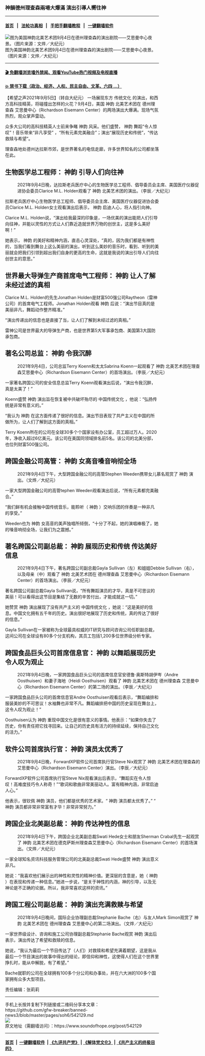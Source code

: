 ### 神韻德州理查森兩場大爆滿 演出引導人嚮往神
------------------------

#### [首页](https://github.com/gfw-breaker/banned-news3/blob/master/README.md) &nbsp;&nbsp;|&nbsp;&nbsp; [法轮功真相](https://github.com/begood0513/basic/blob/master/README.md)  &nbsp;&nbsp;|&nbsp;&nbsp; [手把手翻墙教程](https://github.com/gfw-breaker/guides/wiki)  &nbsp;&nbsp;|&nbsp;&nbsp; [一键翻墙软件](https://github.com/gfw-breaker/nogfw/blob/master/README.md)  



<div><img alt="图为美国神韵北美艺术团9月4日在德州理查森的演出剧院——艾思曼中心夜景。（图片来源：文烨／大纪元）" src="https://img.soundofhope.org/2021-09/21-9-6-1-1630888294003.jpg"/>
<br/><figcaption class="caption">
 图为美国神韵北美艺术团9月4日在德州理查森的演出剧院——艾思曼中心夜景。（图片来源：文烨／大纪元）
</figcaption></div><hr/>

#### [ 🎬  免翻墙浏览墙外禁闻、观看YouTube热门视频及电视直播](https://github.com/gfw-breaker/HelloWorld)

#### [ 💥  禁书下载（政治、经济、人权、民主自由、文革、六四 ...）](https://github.com/gfw-breaker/books/blob/master/README.md)

<div><div class="Content__Wrapper sc-1bvya0-0 grZQxZ">
 <p class="meta-top">
  <span class="meta">
   【希望之声2021年9月5日】（转自大纪元）
  </span>
  一场展现东方
  <ok href="/term/2000">
   传统文化
  </ok>
  的演出，和西方高科技精英，将碰撞出怎样的火花？9月4日，美国
  <ok href="/term/16755">
   神韵
  </ok>
  北美艺术团在
  <ok href="/term/604778">
   德州理查森
  </ok>
  艾思曼中心（Richardson Eisemann Center）的两场演出大爆满。现场气氛热烈，观众掌声雷动。
 </p>
 <p>
  众多大公司的高科技精英人士前来争睹
  <ok href="/term/16755">
   神韵
  </ok>
  风采。他们盛赞，
  <ok href="/term/16755">
   神韵
  </ok>
  舞蹈“令人惊叹”！音乐带来“非凡享受” ，“所有元素完美融合”；演出“展现历史和传统”，“传达救赎与希望”。
 </p>
 <p>
  理查森地处德州达拉斯市郊，是世界著名的电信走廊，许多世界知名的公司都坐落在此。
 </p>
 <h2>
  生物医学总工程师：
  <ok href="/term/16755">
   神韵
  </ok>
  引导人们向往神
 </h2>
 <figure aria-describedby="caption-attachment-13211827" class="wp-caption aligncenter" id="attachment_13211827" style="width:600px">
  <ok href="https://i.epochtimes.com/assets/uploads/2021/09/id13211827-2109050025531886.jpg" target="_blank">
   <img alt="" class="size-large wp-image-13211827" src="https://i.epochtimes.com/assets/uploads/2021/09/id13211827-2109050025531886-600x400.jpg" title=""/>
  </ok>
  <br/><figcaption class="wp-caption-text" id="caption-attachment-13211827">
   2021年9月4日晚，达拉斯老兵医疗中心的生物医学总工程师、倡导委员会主席、美国医疗仪器促进协会委员Clarice M.L. Holden观看了
   <ok href="/term/16755">
    神韵
   </ok>
   北美艺术团的演出。（李辰／大纪元）
  </figcaption>
 </figure>
 <p>
  拉斯老兵医疗中心生物医学总工程师、倡导委员会主席、美国医疗仪器促进协会委员Clarice M.L. Holden女士观看演出后表示，
  <ok href="/term/16755">
   神韵
  </ok>
  启迪人心，将人指引向神。
 </p>
 <p>
  Clarice M.L. Holden说，“演出给我最深的印象是，一场优美的演出能把人们引导向往神，并能以灵性的方式让人们靠近造就世界万物的创世主，这是多么美好啊！”
 </p>
 <p>
  她表示，
  <ok href="/term/16755">
   神韵
  </ok>
  的美好和精神内涵，直击心灵深处，“真的，因为我们都是有神性的，当我们看到舞台上这么美丽的演出，听到这么美妙的音乐时，看到、听到的美丽就会把我们引领到超出我们自身的更高的生命，这就是我说的演出引导人们向往创世主的意思。”
 </p>
 <h2>
  世界最大导弹生产商首席电气工程师：
  <ok href="/term/16755">
   神韵
  </ok>
  让人了解未经过滤的真相
 </h2>
 <p>
  Clarice M.L. Holden的先生Jonathan Holden是财富500强公司Raytheon（雷神公司）的首席电气工程师。Jonathan Holden观看
  <ok href="/term/16755">
   神韵
  </ok>
  后说：“演出节目真的是美丽非凡，舞蹈动作整齐精准。”
 </p>
 <p>
  “演出传递出的信息也是直接了当，让人们了解到未经过滤的真相。”
 </p>
 <p>
  雷神公司是世界最大的导弹生产商，也是世界第5大军事承包商、美国第3大国防承包商。
 </p>
 <h2>
  著名公司总监：
  <ok href="/term/16755">
   神韵
  </ok>
  令我沉醉
 </h2>
 <figure aria-describedby="caption-attachment-13211795" class="wp-caption aligncenter" id="attachment_13211795" style="width:600px">
  <ok href="https://i.epochtimes.com/assets/uploads/2021/09/id13211795-210904190348100719.jpg" target="_blank">
   <img alt="" class="size-large wp-image-13211795" src="https://i.epochtimes.com/assets/uploads/2021/09/id13211795-210904190348100719-600x400.jpg" title=""/>
  </ok>
  <br/><figcaption class="wp-caption-text" id="caption-attachment-13211795">
   2021年9月4日，公司总监Terry Koenn和太太Sabrina Koenn一起观看了
   <ok href="/term/16755">
    神韵
   </ok>
   北美艺术团在理查森艾思曼中心（Richardson Eisemann Center）的首场演出。（李辰／大纪元）
  </figcaption>
 </figure>
 <p>
  一家著名跨国公司的安全信息总监Terry Koenn观看演出后说，“演出令我沉醉，真是太美了！”
 </p>
 <p>
  Koenn盛赞
  <ok href="/term/16755">
   神韵
  </ok>
  演出旨在恢复被中共破坏殆尽的
  <ok href="/term/6521">
   中国传统文化
  </ok>
  ，他说：“弘扬传统是非常有意义的。”
 </p>
 <p>
  “我认为
  <ok href="/term/16755">
   神韵
  </ok>
  在这方面传递了很好的信息。演出节目表现了共产主义在中国的所做所为，让人们了解到这方面的真相。”
 </p>
 <p>
  Terry Koenn所在的公司在全球30多个个国家设有办公室，员工超过万人。2020年，净收入超过6亿美元。该公司在美国同领域排名前5名。该公司的北美分部，也位列财富500强公司。
 </p>
 <h2>
  跨国金融公司高管：
  <ok href="/term/16755">
   神韵
  </ok>
  女高音嗓音响彻全场
 </h2>
 <figure aria-describedby="caption-attachment-13211796" class="wp-caption aligncenter" id="attachment_13211796" style="width:600px">
  <ok href="https://i.epochtimes.com/assets/uploads/2021/09/id13211796-210904190350100719.jpg" target="_blank">
   <img alt="" class="size-large wp-image-13211796" src="https://i.epochtimes.com/assets/uploads/2021/09/id13211796-210904190350100719-600x400.jpg" title=""/>
  </ok>
  <br/><figcaption class="wp-caption-text" id="caption-attachment-13211796">
   2021年9月4日下午，大型跨国金融公司的高管Stephen Weeden携带女儿慕名观赏了
   <ok href="/term/16755">
    神韵
   </ok>
   演出。（文烨／大纪元）
  </figcaption>
 </figure>
 <p>
  一家大型跨国金融公司的高管tephen Weeden观看演出后说，“所有元素都完美融合。”
 </p>
 <p>
  “我们鲜有机会接触中国传统音乐，能聆听（
  <ok href="/term/16755">
   神韵
  </ok>
  ）交响乐团的伴奏是一种非凡的享受。”
 </p>
 <p>
  Weeden也为
  <ok href="/term/16755">
   神韵
  </ok>
  女高音的美声独唱所倾倒，“十分了不起，她的演唱棒极了，她的嗓音响彻全场，让我们为之震撼。”
 </p>
 <h2>
  著名跨国公司副总裁：
  <ok href="/term/16755">
   神韵
  </ok>
  展现历史和传统 传达美好信息
 </h2>
 <figure aria-describedby="caption-attachment-13211798" class="wp-caption aligncenter" id="attachment_13211798" style="width:600px">
  <ok href="https://i.epochtimes.com/assets/uploads/2021/09/id13211798-210904190345100719.jpg" target="_blank">
   <img alt="" class="size-large wp-image-13211798" src="https://i.epochtimes.com/assets/uploads/2021/09/id13211798-210904190345100719-600x401.jpg" title=""/>
  </ok>
  <br/><figcaption class="wp-caption-text" id="caption-attachment-13211798">
   2021年9月4日下午，著名跨国公司副总裁Gayla Sullivan（左）和姐姐Debbie Sullivan（右），以及母亲（中）观看了
   <ok href="/term/16755">
    神韵
   </ok>
   北美艺术团在
   <ok href="/term/604778">
    德州理查森
   </ok>
   艾思曼中心（Richardson Eisemann Center）的首场演出。（李辰／大纪元）
  </figcaption>
 </figure>
 <p>
  著名跨国公司副总裁Gayla Sullivan说，“所有舞蹈演员的才华，真是不可思议的美丽！可以看得出这节目是集结了无数的辛苦付出，才能成就这一切。”
 </p>
 <p>
  她赞赏
  <ok href="/term/16755">
   神韵
  </ok>
  演出展现了没有共产主义的
  <ok href="/term/6521">
   中国传统文化
  </ok>
  ，她说：“这是美好的信息。中国文化拥有五千年的历史。演出很好地展现了历史和传统，真的传达了很好的信息。”
 </p>
 <p>
  Gayla Sullivan在一家被称为全球最具权威的IT研究与顾问咨询公司任职副总裁，这间公司在全球设有80多个分支机构，其员工包括1,200多位世界级分析专家。
 </p>
 <h2>
  跨国食品巨头公司首席信息官：
  <ok href="/term/16755">
   神韵
  </ok>
  以舞蹈展现历史 令人叹为观止
 </h2>
 <figure aria-describedby="caption-attachment-13211799" class="wp-caption aligncenter" id="attachment_13211799" style="width:600px">
  <ok href="https://i.epochtimes.com/assets/uploads/2021/09/id13211799-2109050025501886.jpg" target="_blank">
   <img alt="" class="size-large wp-image-13211799" src="https://i.epochtimes.com/assets/uploads/2021/09/id13211799-2109050025501886-600x400.jpg" title=""/>
  </ok>
  <br/><figcaption class="wp-caption-text" id="caption-attachment-13211799">
   2021年9月4日晚，一家跨国食品巨头公司的首席信息官安德鲁‧奥斯特胡伊岑（Andre Oosthuisen）和妻子海地（Heidi Oosthuisen）观看了
   <ok href="/term/16755">
    神韵
   </ok>
   北美艺术团在
   <ok href="/term/604778">
    德州理查森
   </ok>
   艾思曼中心（Richardson Eisemann Center）的第二场的演出。（李辰／大纪元）
  </figcaption>
 </figure>
 <p>
  一家跨国食品巨头公司的首席信息官Andre Oosthuisen观看后表示，“舞蹈编排和服装美妙的不可思议！水袖舞也非常不凡。舞蹈编排把中国的历史呈现在舞台上，这令人叹为观止！”
 </p>
 <p>
  Oosthuisen认为
  <ok href="/term/16755">
   神韵
  </ok>
  重现中国文化是很有意义的事情。他表示：“如果你失去了历史，你有责任把它找寻回来。让自己的历史具有活力的持续延续，保持自己文化的活力。”
 </p>
 <h2>
  软件公司首席执行官：
  <ok href="/term/16755">
   神韵
  </ok>
  演员太优秀了
 </h2>
 <figure aria-describedby="caption-attachment-13211808" class="wp-caption aligncenter" id="attachment_13211808" style="width:600px">
  <ok href="https://i.epochtimes.com/assets/uploads/2021/09/id13211808-2109050025551886.jpg" target="_blank">
   <img alt="" class="size-large wp-image-13211808" src="https://i.epochtimes.com/assets/uploads/2021/09/id13211808-2109050025551886-600x400.jpg" title=""/>
  </ok>
  <br/><figcaption class="wp-caption-text" id="caption-attachment-13211808">
   2021年9月4日晚，ForwardXP软件公司首席执行官Steve Nix观赏了
   <ok href="/term/16755">
    神韵
   </ok>
   北美艺术团在理查森的艾思曼中心（Richardson Eisemann Center）演出。（李辰／大纪元）
  </figcaption>
 </figure>
 <p>
  ForwardXP软件公司首席执行官Steve Nix观看演出后表示，“舞蹈实在令人惊叹！高难度技巧令人称奇！”“歌词和歌曲非常美丽动人。富有精神内涵，非常启迪人心。”
 </p>
 <p>
  他表示，很钦佩
  <ok href="/term/16755">
   神韵
  </ok>
  演员，他们都是优秀的艺术家。“
  <ok href="/term/16755">
   神韵
  </ok>
  演员都太优秀了。” “
  <ok href="/term/16755">
   神韵
  </ok>
  演员都非常非常富有才华！非常非常努力。”
 </p>
 <h2>
  跨国企业北美副总裁：
  <ok href="/term/16755">
   神韵
  </ok>
  传达神性的信息
 </h2>
 <figure aria-describedby="caption-attachment-13211822" class="wp-caption aligncenter" id="attachment_13211822" style="width:600px">
  <ok href="https://i.epochtimes.com/assets/uploads/2021/09/id13211822-210904190357100719.jpg" target="_blank">
   <img alt="" class="size-large wp-image-13211822" src="https://i.epochtimes.com/assets/uploads/2021/09/id13211822-210904190357100719-600x400.jpg" title=""/>
  </ok>
  <br/><figcaption class="wp-caption-text" id="caption-attachment-13211822">
   2021年9月4日下午，跨国企业北美副总裁Swati Hede女士和朋友Sherman Crabal先生一起观赏了
   <ok href="/term/16755">
    神韵
   </ok>
   北美艺术团在德克萨斯州理查森艾思曼中心（Richardson Eisemann Center）的首场演出。（文烨／大纪元）
  </figcaption>
 </figure>
 <p>
  一家全球知名资讯科技服务管理公司的北美副总裁Swati Hede盛赞
  <ok href="/term/16755">
   神韵
  </ok>
  演出意义非凡。
 </p>
 <p>
  她说：“我喜欢他们展示出的神性和灵性的精神价值。更深层的含意是，她（
  <ok href="/term/16755">
   神韵
  </ok>
  ）在表现和传递一种信息。”她进一步说，“是关于神性的内涵，神的引导，以及无神论是不正确的论据。所以，我非常喜欢这样的资讯。”
 </p>
 <h2>
  跨国工程公司副总裁：
  <ok href="/term/16755">
   神韵
  </ok>
  演出充满救赎与希望
 </h2>
 <figure aria-describedby="caption-attachment-13211823" class="wp-caption aligncenter" id="attachment_13211823" style="width:600px">
  <ok href="https://i.epochtimes.com/assets/uploads/2021/09/id13211823-2109050724572478.jpg" target="_blank">
   <img alt="" class="size-large wp-image-13211823" src="https://i.epochtimes.com/assets/uploads/2021/09/id13211823-2109050724572478-600x400.jpg" title=""/>
  </ok>
  <br/><figcaption class="wp-caption-text" id="caption-attachment-13211823">
   2021年9月4日晚间，国际企业协理副总裁Stephanie Bache（右）与友人Mark Simon观赏了
   <ok href="/term/16755">
    神韵
   </ok>
   北美艺术团在
   <ok href="/term/604778">
    德州理查森
   </ok>
   艾思曼中心的第二场演出。（文烨／大纪元）
  </figcaption>
 </figure>
 <p>
  一家世界级设计、咨询和施工公司协理副总裁Stephanie Bache观赏
  <ok href="/term/16755">
   神韵
  </ok>
  演出后表示，演出传达了希望和救赎的信息。
 </p>
 <p>
  她说，“我认为最后一个节目传达了（人们）对救赎和希望充满着期望，这是我从最后一个节目演出的故事中得出的结论，即信仰和神性，这使得人们在这个世界里挣扎时，能从中解脱，有了希望。”
 </p>
 <p>
  Bache就职的公司在全球拥有100多个分公司和办事处，并在六大洲的100多个国家拥有众多大型项目。
 </p>
 <p class="meta-btm">
  责任编辑：张莉莉
 </p>
</div>
</div>
<hr/>
手机上长按并复制下列链接或二维码分享本文章：<br/>
https://github.com/gfw-breaker/banned-news3/blob/master/pages/soh6/542129.md <br/>
<a href='https://github.com/gfw-breaker/banned-news3/blob/master/pages/soh6/542129.md'><img src='https://github.com/gfw-breaker/banned-news3/blob/master/pages/soh6/542129.md.png'/></a> <br/>
原文地址（需翻墙访问）：https://www.soundofhope.org/post/542129


------------------------
#### [首页](https://github.com/gfw-breaker/banned-news3/blob/master/README.md) &nbsp;|&nbsp; [一键翻墙软件](https://github.com/gfw-breaker/nogfw/blob/master/README.md) &nbsp;| [《九评共产党》](https://github.com/gfw-breaker/9ping.md/blob/master/README.md#九评之一评共产党是什么) | [《解体党文化》](https://github.com/gfw-breaker/jtdwh.md/blob/master/README.md) | [《共产主义的终极目的》](https://github.com/gfw-breaker/gczydzjmd.md/blob/master/README.md)


<img src='http://gfw-breaker.win/banned-news3/pages/soh6/542129.md' width='0px' height='0px'/>